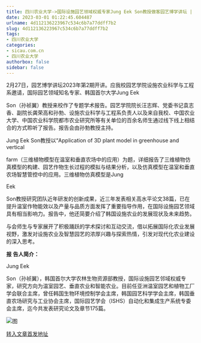 ```yaml
---
title: 四川农业大学->国际设施园艺领域权威专家Jung Eek Son教授做客园艺博学讲坛 | sicau.com.cn
date: 2023-03-01 01:22:45.604487
urlname: 4d112136223967c534c6b7a77ddff7b2
slug: 4d112136223967c534c6b7a77ddff7b2
tags: 
- 四川农业大学
categories:
- sicau.com.cn
- 四川农业大学
authorbox: false
sidebar: false
---
```

2月27日，园艺博学讲坛2023年第2期开讲。应我校园艺学院设施农业科学与工程系邀请，国际园艺领域知名专家、韩国首尔大学Jung Eek

Son（孙祯翼）教授来校作了专题学术报告。园艺学院院长汪志辉、党委书记袁志香、副院长龚荣高和孙勃、设施农业科学与工程系负责人以及来自我校、中国农业大学、中国农业科学院都市农业研究所等有关单位的百余名师生通过线下线上相结合的方式聆听了报告。报告会由孙勃教授主持。
<!--more-->


Jung Eek Son教授以“Application of 3D plant model in greenhouse and vertical

farm（三维植物模型在温室和垂直农场中的应用）为题，详细报告了三维植物仿真模型的构建、园艺作物生长过程的模拟与结果分析，以及仿真模型在温室和垂直农场智慧管控中的应用。三维植物仿真模型是Jung

Eek

Son教授研究团队近年研发的创新成果，近三年发表相关高水平论文38篇，已在提升温室作物能效以及产量与品质方面发挥了重要指导作用，在国际设施园艺领域具有相当影响力。报告中，他还简要介绍了韩国设施农业的发展现状及未来趋势。

与会师生与专家展开了积极踊跃的学术探讨和互动交流，借以拓展国际化农业发展视野，激发对设施农业及智慧园艺的浓厚兴趣与探索热情，引发对现代化农业建设的深入思考。

**报** **告人简介：**

Jung Eek

Son（孙祯翼），韩国首尔大学农林生物资源部教授，国际设施园艺邻域权威专家，研究方向为温室园艺、垂直农业和智能农业。目前任亚洲温室园艺和植物工厂学会联合主席，曾任韩国生物环境控制学会主席，韩国园艺科学学会主席，韩国垂直农场研究与工业协会主席，国际园艺学会（ISHS）自动化和集成生产系统专委会主席，迄今共发表研究论文及章节175篇。

![图](https://news.sicau.edu.cn/__local/0/7C/82/0A70B619E84A09F1291C6BD0287_7E33B101_4D474.jpg)

[转入文章首发地址](https://news.sicau.edu.cn/info/1078/71133.htm)
